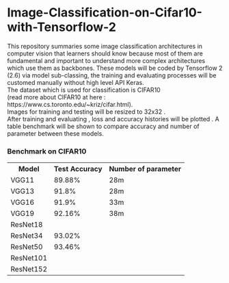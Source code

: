 # Image-Classification-on-Cifar10-with-Tensorflow-2
<p>This repository summaries some image classification architectures in computer vision that learners should know because most of them are fundamental and important to understand more complex architectures which use them as backbones. These models will be coded by Tensorflow 2 (2.6) via model sub-classing, the training and evaluating processes will be customed manually without high level API Keras.<br>
The dataset which is used for classification is CIFAR10 <br>
  (read more about CIFAR10 at here : https://www.cs.toronto.edu/~kriz/cifar.html).<br>
Images for training and testing will be resized to 32x32 .<br>
After training and evaluating , loss and accuracy histories will be plotted . A table benchmark will be shown to compare accuracy and number of parameter between these models.
</p>
<h3>Benchmark on CIFAR10</h3>
<table>
  <tr>
    <th>Model</th>
    <th>Test Accuracy</th>
    <th>Number of parameter</th>
  </tr>
  <tr>
    <td>VGG11</td>
    <td>89.88%</td>
    <td>28m</td>
  </tr>
  <tr>
    <td>VGG13</td>
    <td>91.8%</td>
    <td>28m</td>
  </tr>
  <tr>
    <td>VGG16</td>
    <td>91.9%</td>
    <td>33m</td>
  </tr>
  <tr>
    <td>VGG19</td>
    <td>92.16%</td>
    <td>38m</td>
  </tr>
  <tr>
    <td>ResNet18</td>
    <td></td>
    <td></td>
  </tr>
  <tr>
    <td>ResNet34</td>
    <td>93.02%</td>
    <td></td>
  </tr>
  <tr>
    <td>ResNet50</td>
    <td>93.46%</td>
    <td></td>
  </tr>
  <tr>
    <td>ResNet101</td>
    <td></td>
    <td></td>
  </tr>
  <tr>
    <td>ResNet152</td>
    <td></td>
    <td></td>
  </tr>
</table>
